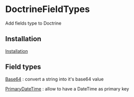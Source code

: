 DoctrineFieldTypes
==================

Add fields type to Doctrine

Installation
------------

[Installation](Documentation/Installation.md)

Field types
-----------

[Base64](Documentation/Base64.md) : convert a string into it's base64 value

[PrimaryDateTime](Documentation/PrimarDateTime.md) : allow to have a DateTime as primary key